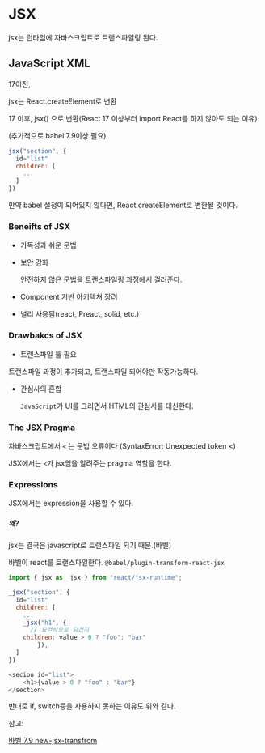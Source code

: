 # JSX

jsx는 런타임에 자바스크립트로 트랜스파일링 된다.





## JavaScript XML

17이전, 

jsx는 React.createElement로 변환



17 이후, jsx() 으로 변환(React 17 이상부터 import React를 하지 않아도 되는 이유) 

(추가적으로 babel 7.9이상 필요)

```js
jsx("section", {
  id="list"
  children: [
  	...
  ]
})
```

만약 babel 설정이 되어있지 않다면, React.createElement로 변환될 것이다.



### Beneifts of JSX

* 가독성과 쉬운 문법

* 보안 강화

  안전하지 않은 문법을 트랜스파일링 과정에서 걸러준다.

* Component 기반 아키텍쳐 장려

* 널리 사용됨(react, Preact, solid, etc.)



### Drawbakcs of JSX

* 트랜스파일 툴 필요

트랜스파일 과정이 추가되고, 트랜스파일 되어야만 작동가능하다.

* 관심사의 혼합

  `JavaScript`가 UI를 그리면서 HTML의 관심사를 대신한다.





### The JSX Pragma

자바스크립트에서 `<` 는 문법 오류이다 (SyntaxError: Unexpected token <)

JSX에서는 `<`가 jsx임을 알려주는 pragma 역할을 한다.



### Expressions

JSX에서는 expression을 사용할 수 있다.

##### 왜?

jsx는 결국은 javascript로 트랜스파일 되기 때문.(바벨)

바벨이 react를 트랜스파일한다. `@babel/plugin-transform-react-jsx`

```js
import { jsx as _jsx } from "react/jsx-runtime";

_jsx("section", {
  id="list"
  children: [
  	...
  	_jsx("h1", {
	  // 요런식으로 되겠지
  	children: value > 0 ? "foo": "bar"
		}),
  ]
})

<secion id="list">
  	<h1>{value > 0 ? "foo" : "bar"}
</section>
```



반대로 if, switch등을 사용하지 못하는 이유도 위와 같다.



참고:

[바벨 7.9 new-jsx-transfrom](https://babeljs.io/blog/2020/03/16/7.9.0#a-new-jsx-transform-11154)



